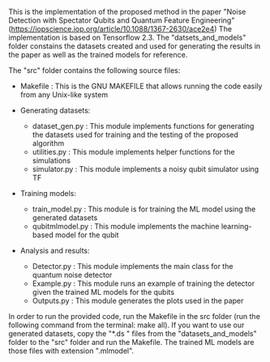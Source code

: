 This is the implementation of the proposed method in the paper "Noise Detection with Spectator Qubits and Quantum Feature Engineering" (https://iopscience.iop.org/article/10.1088/1367-2630/ace2e4) The implementation is based on Tensorflow 2.3. The "datsets_and_models" folder constains the datasets created and used for generating the results in the paper as well as the trained models for reference.

The "src" folder contains the following source files:

- Makefile : This is the GNU MAKEFILE that allows running the code easily from any Unix-like system

- Generating datasets: 
	- dataset_gen.py : This module implements functions for generating the datasets used for training and the testing of the proposed algorithm 
	- utilities.py : This module implements helper functions for the simulations 
	- simulator.py : This module implements a noisy qubit simulator using TF

- Training models:
	- train_model.py : This module is for training the ML model using the generated datasets 
	- qubitmlmodel.py : This module implements the machine learning-based model for the qubit

- Analysis and results:
	- Detector.py : This module implements the main class for the quantum noise detector 
	- Example.py : This module runs an example of training the detector given the trained ML models for the qubits 
	- Outputs.py : This module generates the plots used in the paper

In order to run the provided code, run the Makefile in the src folder (run the following command from the terminal: make all). If you want to use our generated datasets, copy the "*.ds " files from the "datasets_and_models" folder to the "src" folder and run the Makefile. The trained ML models are those files with extension ".mlmodel".
